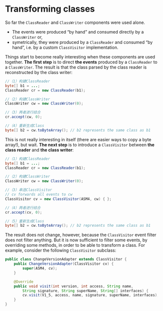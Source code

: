 # Transforming classes

So far the `ClassReader` and `ClassWriter` components were used alone.

- The events were produced “by hand” and consumed directly by a `ClassWriter` or,
- symetrically, they were produced by a `ClassReader` and consumed “by hand”, i.e. by a custom `ClassVisitor` implementation.

Things start to become really interesting when these components are used together. **The first step** is to direct **the events** produced by a `ClassReader` to a `ClassWriter`. The result is that the class parsed by the class reader is reconstructed by the class writer:

```java
//（1）构建ClassReader
byte[] b1 = ...;
ClassReader cr = new ClassReader(b1);

//（2）构建ClassWriter
ClassWriter cw = new ClassWriter(0);

//（3）两者进行结合
cr.accept(cw, 0);

//（4）重新生成Class
byte[] b2 = cw.toByteArray(); // b2 represents the same class as b1
```

This is not really interesting in itself (there are easier ways to copy a byte array!), but wait. **The next step** is to introduce a `ClassVisitor` between **the class reader** and **the class writer**:

```java
//（1）构建ClassReader
byte[] b1 = ...;
ClassReader cr = new ClassReader(b1);

//（2）构建ClassWriter
ClassWriter cw = new ClassWriter(0);

//（3）串连ClassVisitor
// cv forwards all events to cw
ClassVisitor cv = new ClassVisitor(ASM4, cw) { };

//（4）两者进行结合
cr.accept(cv, 0);

//（5）重新生成Class
byte[] b2 = cw.toByteArray(); // b2 represents the same class as b1
```

The result does not change, however, because the `ClassVisitor` event filter does not filter anything. But it is now sufficient to filter some events, by overriding some methods, in order to be able to transform a class. For example, consider the following `ClassVisitor` subclass:

```java
public class ChangeVersionAdapter extends ClassVisitor {
    public ChangeVersionAdapter(ClassVisitor cv) {
        super(ASM4, cv);
    }

    @Override
    public void visit(int version, int access, String name,
        String signature, String superName, String[] interfaces) {
        cv.visit(V1_5, access, name, signature, superName, interfaces);
    }
}
```
